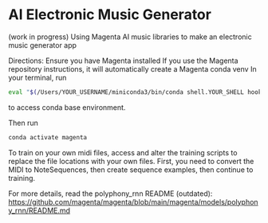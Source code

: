 # AI Electronic Music Generator
(work in progress) Using Magenta AI music libraries to make an electronic music generator app

Directions:
Ensure you have Magenta installed
If you use the Magenta repository instructions, it will automatically create a Magenta conda venv
In your terminal, run
```sh
eval "$(/Users/YOUR_USERNAME/miniconda3/bin/conda shell.YOUR_SHELL hook)"
```
to access conda base environment.

Then run 
```sh 
conda activate magenta
```

To train on your own midi files, access and alter the training scripts to replace the file locations with your own files.
First, you need to convert the MIDI to NoteSequences, then create sequence examples, then continue to training.

For more details, read the polyphony_rnn README (outdated): https://github.com/magenta/magenta/blob/main/magenta/models/polyphony_rnn/README.md
